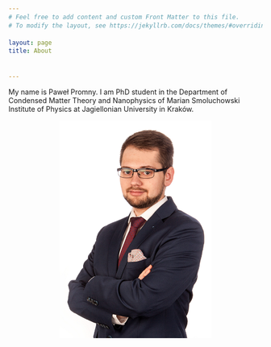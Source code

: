 ```yaml
---
# Feel free to add content and custom Front Matter to this file.
# To modify the layout, see https://jekyllrb.com/docs/themes/#overriding-theme-defaults

layout: page
title: About


---
```

My name is Paweł Promny. I am PhD student in the Department of Condensed Matter Theory and Nanophysics of Marian Smoluchowski Institute of Physics at Jagiellonian University in Kraków.

<p align="center">
<img src="assets/Pawel_Promny.jpg" width="300">
</p>
